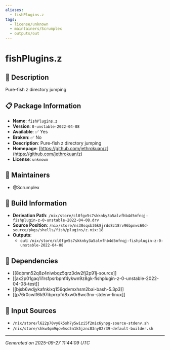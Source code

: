 ```yaml
---
aliases:
  - fishPlugins.z
tags:
  - license/unknown
  - maintainers/Scrumplex
  - outputs/out
---
```


# fishPlugins.z

## 📝 Description

Pure-fish z directory jumping

## 📋 Package Information

- **Name**: `fishPlugins.z`
- **Version**: `0-unstable-2022-04-08`
- **Available**: ✅ Yes
- **Broken**: ✅ No
- **Description**: Pure-fish z directory jumping
- **Homepage**: [https://github.com/jethrokuan/z](https://github.com/jethrokuan/z)
- **License**: `unknown`
## 👥 Maintainers

- @Scrumplex


## 🔧 Build Information

- **Derivation Path**: `/nix/store/cl0fgv5s7skknky3a5alvfhb4d5mfnqj-fishplugin-z-0-unstable-2022-04-08.drv`
- **Source Position**: `/nix/store/ns30sqxb36k8jrds8z18rv96bpnwc60d-source/pkgs/shells/fish/plugins/z.nix:18`
- **Outputs**:
  - `out`:  `/nix/store/cl0fgv5s7skknky3a5alvfhb4d5mfnqj-fishplugin-z-0-unstable-2022-04-08`

## 🔗 Dependencies

- [[8qbmn52q8z4niwbqz5qrz3dw2fj2p91j-source]]
- [[ax2p01gaq1i1rsfpsrbpnf4ykwn9z8gk-fishplugin-z-0-unstable-2022-04-08-test]]
- [[bjsb6wdjykafnkixq156qdvmxhsm2bai-bash-5.3p3]]
- [[p76r0cwlf6k97ibprrpfd8xw0r8wc3nx-stdenv-linux]]

## 📁 Input Sources

- `/nix/store/l622p70vy8k5sh7y5wizi5f2mic6ynpg-source-stdenv.sh`
- `/nix/store/shkw4qm9qcw5sc5n1k5jznc83ny02r39-default-builder.sh`

---
*Generated on 2025-09-27 11:44:09 UTC*
